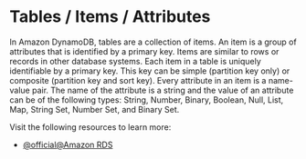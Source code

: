 # Tables / Items / Attributes

In Amazon DynamoDB, tables are a collection of items. An item is a group of attributes that is identified by a primary key. Items are similar to rows or records in other database systems. Each item in a table is uniquely identifiable by a primary key. This key can be simple (partition key only) or composite (partition key and sort key). Every attribute in an item is a name-value pair. The name of the attribute is a string and the value of an attribute can be of the following types: String, Number, Binary, Boolean, Null, List, Map, String Set, Number Set, and Binary Set.

Visit the following resources to learn more:

- [@official@Amazon RDS](https://aws.amazon.com/rds/)
